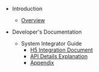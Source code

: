 <!-- docs/_sidebar.md -->

* Introduction
  * [Overview](/en/)

* Developer's Documentation
  * System Integrator Guide
    * [H5 Integration Document](/en/access/h5)
    * [API Details Explanation](/en/access/main)
    * [Appendix](/en/access/appendix)